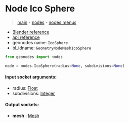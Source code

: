 # Node Ico Sphere

> [main](../structure.md) - [nodes](nodes.md) - [nodes menus](nodes_menus.md)

- [Blender reference](https://docs.blender.org/manual/en/latest/modeling/geometry_nodes/mesh_primitives/icosphere.html)
- [api reference](https://docs.blender.org/api/current/bpy.types.GeometryNodeMeshIcoSphere.html)
- geonodes name: `IcoSphere`
- bl_idname: `GeometryNodeMeshIcoSphere`

```python
from geonodes import nodes

node = nodes.IcoSphere(radius=None, subdivisions=None)
```

#### Input socket arguments:

- radius: [Float](Float.md)
- subdivisions: [Integer](Integer.md)

#### Output sockets:

- **mesh** : [Mesh](Mesh.md)

